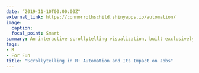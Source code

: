 ```yaml
---
date: “2019-11-10T00:00:00Z"
external_link: https://connorrothschild.shinyapps.io/automation/
image:
  caption: 
  focal_point: Smart
summary: An interactive scrollytelling visualization, built exclusively in R Shiny.
tags:
- R
- For Fun
title: "Scrollytelling in R: Automation and Its Impact on Jobs"
---
```

